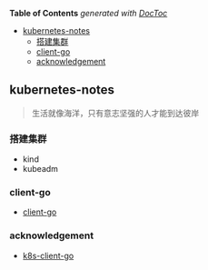 <!-- START doctoc generated TOC please keep comment here to allow auto update -->
<!-- DON'T EDIT THIS SECTION, INSTEAD RE-RUN doctoc TO UPDATE -->
**Table of Contents**  *generated with [DocToc](https://github.com/thlorenz/doctoc)*

- [kubernetes-notes](#kubernetes-notes)
  - [搭建集群](#%E6%90%AD%E5%BB%BA%E9%9B%86%E7%BE%A4)
  - [client-go](#client-go)
  - [acknowledgement](#acknowledgement)

<!-- END doctoc generated TOC please keep comment here to allow auto update -->

## kubernetes-notes

> 生活就像海洋，只有意志坚强的人才能到达彼岸

### 搭建集群

- kind
- kubeadm

### client-go

- [client-go](https://pkg.go.dev/k8s.io/client-go@v0.19.0/kubernetes#section-documentation)

### acknowledgement

- [k8s-client-go](https://github.com/owenliang/k8s-client-go)
